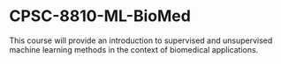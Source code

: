# CPSC-8810-ML-BioMed
This course will provide an introduction to supervised and unsupervised machine learning methods in  the context of biomedical applications.
